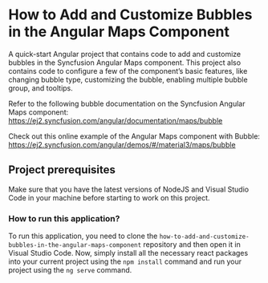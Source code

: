 # How to Add and Customize Bubbles in the Angular Maps Component

A quick-start Angular project that contains code to add and customize bubbles in the Syncfusion Angular Maps component. This project also contains code to configure a few of the component’s basic features, like changing bubble type, customizing the bubble, enabling multiple bubble group, and tooltips.

Refer to the following bubble documentation on the Syncfusion Angular Maps component:  
https://ej2.syncfusion.com/angular/documentation/maps/bubble  

Check out this online example of the Angular Maps component with Bubble:  
https://ej2.syncfusion.com/angular/demos/#/material3/maps/bubble  

## Project prerequisites

Make sure that you have the latest versions of NodeJS and Visual Studio Code in your machine before starting to work on this project.

### How to run this application?

To run this application, you need to clone the `how-to-add-and-customize-bubbles-in-the-angular-maps-component` repository and then open it in Visual Studio Code. Now, simply install all the necessary react packages into your current project using the `npm install` command and run your project using the `ng serve` command.
